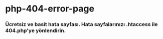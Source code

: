 # php-404-error-page
### Ücretsiz ve basit hata sayfası. Hata sayfalarınızı .htaccess ile 404.php'ye yönlendirin.